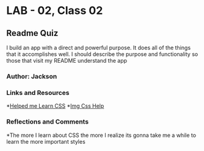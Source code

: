 # LAB - 02, Class 02

## Readme Quiz

I build an app with a direct and powerful purpose. It does all of the things that it accomplishes well. I should describe the purpose and functionality so those that visit my README understand the app

### Author: Jackson

### Links and Resources
*[Helped me Learn CSS](https://flukeout.github.io/)
*[Img Css Help](https://www.w3schools.com/css/css3_images.asp)

### Reflections and Comments

*The more I learn about CSS the more I realize its gonna take me a while to learn the more important styles
